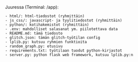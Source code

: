 Juuressa (Terminal: /app):

    - html/: html-tiedostot (ryhmittäin)
    - js_css/: javascript- ja tyylitiedostot (ryhmittäin)
    - python/: kotihakemistot (ryhmittäin)
    - .env: mahdolliset salasanat ym. piilotettava data
    - README.md: tämä tiedosto
    - glitch.json: tämän glitch-työtilan config
    - lplib.py: kutsuu ryhmien funktioita
    - random_graph.py: etusivu
    - requirements.txt: työtilaan tuodut python-kirjastot
    - server.py: python flask web framework, kutsuu lplib.py:n